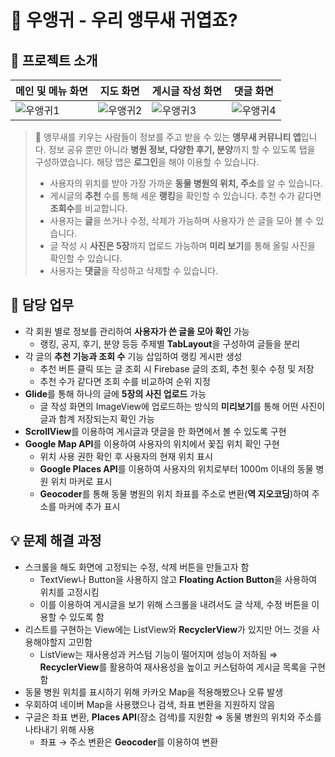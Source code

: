 # 🦜 우앵귀 - 우리 앵무새 귀엽죠?

## 📖 프로젝트 소개
| 메인 및 메뉴 화면 | 지도 화면 | 게시글 작성 화면 | 댓글 화면 |
|--|--|--|--|
| ![우앵귀1](https://github.com/Wise-99/My-Parrot/assets/90273263/04e592b2-1913-4e07-8e2c-9bb189daaab7) | ![우앵귀2](https://github.com/Wise-99/My-Parrot/assets/90273263/d7db2532-2a2f-426f-9ec8-deb1c5d079b3) | ![우앵귀3](https://github.com/Wise-99/My-Parrot/assets/90273263/f3f454ea-a74e-4add-a781-d93fa66b6182) | ![우앵귀4](https://github.com/Wise-99/My-Parrot/assets/90273263/bd5e9b26-2406-4e30-9fa5-44d6ff545a21) |

> 🦜 앵무새를 키우는 사람들이 정보를 주고 받을 수 있는 **앵무새 커뮤니티 앱**입니다. 정보 공유 뿐만 아니라 **병원 정보, 다양한 후기, 분양**까지 할 수 있도록 탭을 구성하였습니다. 해당 앱은 **로그인**을 해야 이용할 수 있습니다.
> 
> -   사용자의 위치를 받아 가장 가까운 **동물 병원의 위치, 주소**를 알 수 있습니다.
> -   게시글의 **추천** 수를 통해 세운 **랭킹**을 확인할 수 있습니다. 추천 수가 같다면 **조회수**를 비교합니다.
> -   사용자는 **글**을 쓰거나 수정, 삭제가 가능하며 사용자가 쓴 글을 모아 볼 수 있습니다.
> -   글 작성 시 **사진은 5장**까지 업로드 가능하며 **미리 보기**를 통해 올릴 사진을 확인할 수 있습니다.
> -   사용자는 **댓글**을 작성하고 삭제할 수 있습니다.


## 📄 담당 업무

-   각 회원 별로 정보를 관리하여 **사용자가 쓴 글을 모아 확인** 가능
    -   랭킹, 공지, 후기, 분양 등등 주제별 **TabLayout**을 구성하여 글들을 분리
- 각 글의 **추천 기능과 조회 수** 기능 삽입하여 랭킹 게시판 생성
    - 추천 버튼 클릭 또는 글 조회 시 Firebase 글의 조회, 추천 횟수 수정 및 저장
    - 추천 수가 같다면 조회 수를 비교하여 순위 지정
- **Glide**를 통해 하나의 글에 **5장의 사진 업로드** 가능
    - 글 작성 화면의 ImageView에 업로드하는 방식의 **미리보기**를 통해 어떤 사진이 글과 함계 저장되는지 확인 가능
- **ScrollView**를 이용하여 게시글과 댓글을 한 화면에서 볼 수 있도록 구현
- **Google Map API**를 이용하여 사용자의 위치에서 꽃집 위치 확인 구현
    - 위치 사용 권한 확인 후 사용자의 현재 위치 표시
    - **Google Places API**를 이용하여 사용자의 위치로부터 1000m 이내의 동물 병원 위치 마커로 표시
    - **Geocoder**를 통해 동물 병원의 위치 좌표를 주소로 변환(**역 지오코딩**)하여 주소를 마커에 추가 표시


## 💡 문제 해결 과정

-   스크롤을 해도 화면에 고정되는 수정, 삭제 버튼을 만들고자 함
    -   TextView나 Button을 사용하지 않고 **Floating Action Button**을 사용하여 위치를 고정시킴
    -   이를 이용하여 게시글을 보기 위해 스크롤을 내려서도 글 삭제, 수정 버튼을 이용할 수 있도록 함
-   리스트를 구현하는 View에는 ListView와 **RecyclerView**가 있지만 어느 것을 사용해야할지 고민함
    -   ListView는 재사용성과 커스텀 기능이 떨어지며 성능이 저하됨
        ⇒ **RecyclerView**를 활용하여 재사용성을 높이고 커스텀하여 게시글 목록을 구현함
-   동물 병원 위치를 표시하기 위해 카카오 Map을 적용해봤으나 오류 발생
-   우회하여 네이버 Map을 사용했으나 검색, 좌표 변환을 지원하지 않음
-   구글은 좌표 변환, **Places API**(장소 검색)를 지원함 ⇒ 동물 병원의 위치와 주소를 나타내기 위해 사용
    -   좌표 → 주소 변환은 **Geocoder**를 이용하여 변환
